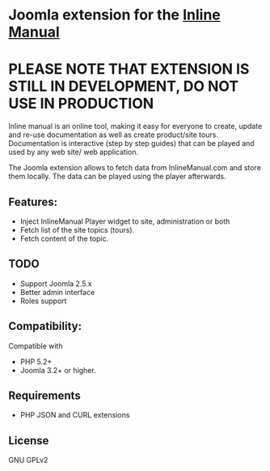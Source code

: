 # Joomla extension for the [Inline Manual](https:://inlinemanual.com)

# PLEASE NOTE THAT EXTENSION IS STILL IN DEVELOPMENT, DO NOT USE IN PRODUCTION 

Inline manual is an online tool, making it easy for everyone to create, update and re-use documentation as well as create product/site tours. Documentation is interactive (step by step guides) that can be played and used by any web site/ web application.

The Joomla extension allows to fetch data from InlineManual.com and store them locally. The data can be played using the player afterwards.

## Features:

* Inject InlineManual Player widget to site, administration or both
* Fetch list of the site topics (tours).
* Fetch content of the topic.

## TODO

* Support Joomla 2.5.x
* Better admin interface
* Roles support

## Compatibility:

Compatible with 

* PHP 5.2+
* Joomla 3.2+ or higher.

## Requirements

* PHP JSON and CURL extensions

## License

GNU GPLv2
